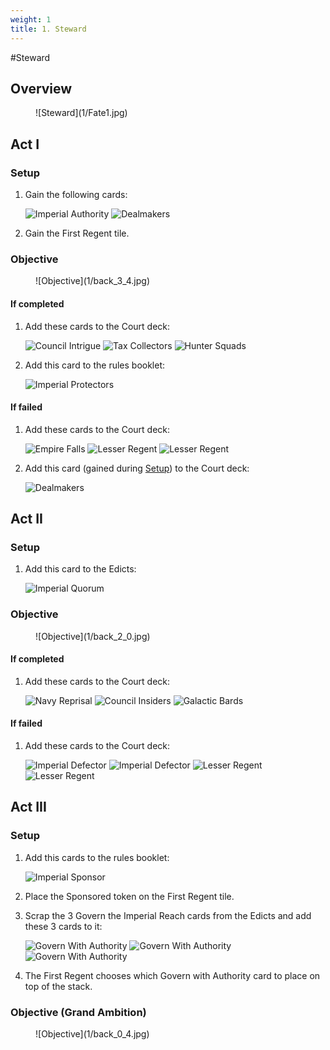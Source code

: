 ```yaml
---
weight: 1
title: 1. Steward
---
```

#Steward
## Overview
<figure markdown="span">
![Steward](1/Fate1.jpg)
</figure>

## Act I

### Setup

1. Gain the following cards:
   
    ![Imperial Authority](1/piece_3_3.jpg) ![Dealmakers](1/piece_3_2.jpg)

2. Gain the First Regent tile.

### Objective
<figure markdown="span">
![Objective](1/back_3_4.jpg) 
</figure>

#### If completed
1. Add these cards to the Court deck:
   
    ![Council Intrigue](1/piece_3_0.jpg) ![Tax Collectors](1/piece_2_6.jpg) ![Hunter Squads](1/piece_2_5.jpg)

2. Add this card to the rules booklet:

    ![Imperial Protectors](1/piece_2_4.jpg)

#### If failed
1. Add these cards to the Court deck:
   
    ![Empire Falls](1/piece_2_3.jpg) ![Lesser Regent](1/piece_2_2.jpg) ![Lesser Regent](1/piece_2_1.jpg)

2. Add this card (gained during [Setup](#setup)) to the Court deck:
   
    ![Dealmakers](1/piece_3_2.jpg)

## Act II

### Setup

1. Add this card to the Edicts:
   
    ![Imperial Quorum](1/piece_1_6.jpg)

### Objective
<figure markdown="span">
![Objective](1/back_2_0.jpg) 
</figure>

#### If completed
1. Add these cards to the Court deck:
   
    ![Navy Reprisal](1/piece_1_4.jpg) ![Council Insiders](1/piece_1_3.jpg) ![Galactic Bards](1/piece_1_2.jpg)

#### If failed

1. Add these cards to the Court deck:
   
    ![Imperial Defector](1/piece_1_1.jpg) ![Imperial Defector](1/piece_1_0.jpg) ![Lesser Regent](1/piece_0_6.jpg) ![Lesser Regent](1/piece_0_5.jpg)

## Act III

### Setup

1. Add this cards to the rules booklet:
   
    ![Imperial Sponsor](1/piece_0_3.jpg)

2. Place the Sponsored token on the First Regent tile.
3. Scrap the 3 Govern the Imperial Reach cards from the Edicts and add these 3 cards to it:

    ![Govern With Authority](1/piece_0_2.jpg) ![Govern With Authority](1/piece_0_1.jpg) ![Govern With Authority](1/piece_0_0.jpg)

4. The First Regent chooses which Govern with Authority card to place on top of the stack.

### Objective (Grand Ambition)
<figure markdown="span">
![Objective](1/back_0_4.jpg) 
</figure>